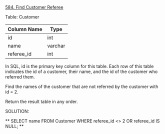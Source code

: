 [584. Find Customer Referee](https://leetcode.com/problems/find-customer-referee/?envType=study-plan-v2&envId=top-sql-50)

Table: Customer


| Column Name | Type    |
|-------|-----|
| id          | int     |
| name        | varchar |
| referee_id  | int     |

In SQL, id is the primary key column for this table.
Each row of this table indicates the id of a customer, their name, and the id of the customer who referred them.
 

Find the names of the customer that are not referred by the customer with id = 2.

Return the result table in any order.

SOLUTION:

**
SELECT name
FROM Customer
WHERE referee_id <> 2 
OR referee_id IS NULL; 
**
